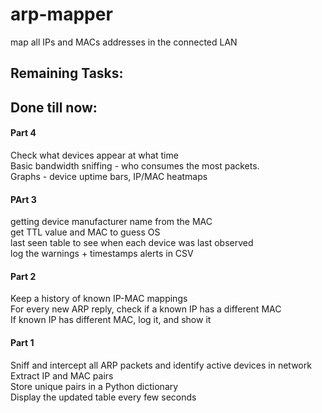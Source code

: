 # arp-mapper
map all IPs and MACs addresses in the connected LAN
## Remaining Tasks:

## Done till now:  

#### Part 4

Check what devices appear at what time  
Basic bandwidth sniffing - who consumes the most packets.  
Graphs - device uptime bars, IP/MAC heatmaps  

#### PArt 3

getting device manufacturer name from the MAC  
get TTL value and MAC to guess OS  
last seen table to see when each device was last observed  
log the warnings + timestamps alerts in CSV  

#### Part 2

Keep a history of known IP-MAC mappings  
For every new ARP reply, check if a known IP has a different MAC  
If known IP has different MAC, log it, and show it  

#### Part 1

Sniff and intercept all ARP packets and identify active devices in network  
Extract IP and MAC pairs  
Store unique pairs in a Python dictionary  
Display the updated table every few seconds  





